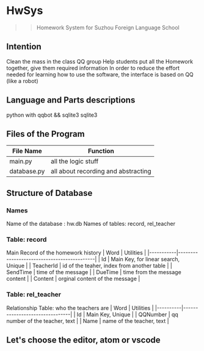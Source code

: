 # HwSys
>> Homework System for Suzhou Foreign Language School

## Intention
Clean the mass in the class QQ group
Help students put all the Homework together, give them required information
In order to reduce the effort needed for learning how to use the software, the interface is based on QQ (like a robot)

## Language and Parts descriptions
python with qqbot && sqlite3
sqlite3

## Files of the Program
| File Name | Function |
| --------- | -------- |
| main.py   | all the logic stuff |
| database.py | all about recording and abstracting |

## Structure of Database

### Names
Name of the database : hw.db
Names of tables: record, rel_teacher


### Table: record
Main Record of the homework history
| Word      | Utilities                                  |
|-----------|--------------------------------------------|
| Id        | Main Key, for linear search, Unique        |
| TeacherId | id of the teaher, index from another table |
| SendTime  | time of the message                        |
| DueTime   | time from the message content              |
| Content   | orginal content of the message             |

### Table: rel_teacher
Relationship Table: who the teachers are
| Word     | Utilities                      |
|----------|--------------------------------|
| Id       | Main Key, Unique               |
| QQNumber | qq number of the teacher, text |
| Name     | name of the teacher, text      |


## Let's choose the editor, atom or vscode
